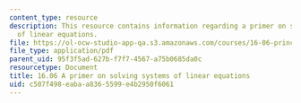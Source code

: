 ```yaml
---
content_type: resource
description: This resource contains information regarding a primer on solving systems
  of linear equations.
file: https://ol-ocw-studio-app-qa.s3.amazonaws.com/courses/16-06-principles-of-automatic-control-fall-2012/c507f498eabaa8365599e4b2950f6061_MIT16_06F12_primer.pdf
file_type: application/pdf
parent_uid: 95f3f5ad-627b-f7f7-4567-a75b0685da0c
resourcetype: Document
title: 16.06 A primer on solving systems of linear equations
uid: c507f498-eaba-a836-5599-e4b2950f6061
---
```


